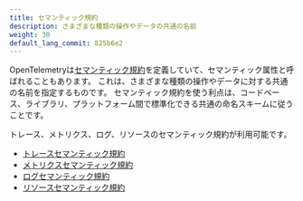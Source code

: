 ```yaml
---
title: セマンティック規約
description: さまざまな種類の操作やデータの共通の名前
weight: 30
default_lang_commit: 825b6e2
---
```


OpenTelemetryは[セマンティック規約](/docs/specs/semconv/)を定義していて、セマンティック属性と呼ばれることもあります。
これは、さまざまな種類の操作やデータに対する共通の名前を指定するものです。
セマンティック規約を使う利点は、コードベース、ライブラリ、プラットフォーム間で標準化できる共通の命名スキームに従うことです。

トレース、メトリクス、ログ、リソースのセマンティック規約が利用可能です。

- [トレースセマンティック規約](/docs/specs/semconv/general/trace/)
- [メトリクスセマンティック規約](/docs/specs/semconv/general/metrics/)
- [ログセマンティック規約](/docs/specs/semconv/general/logs/)
- [リソースセマンティック規約](/docs/specs/semconv/resource/)

